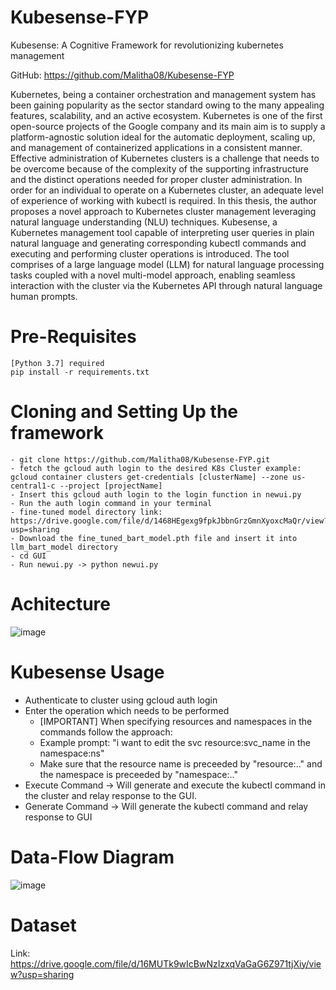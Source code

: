 # Kubesense-FYP
Kubesense: A Cognitive Framework for revolutionizing kubernetes management 

GitHub: https://github.com/Malitha08/Kubesense-FYP

Kubernetes, being a container orchestration and management system has been gaining popularity as the sector standard owing to the many appealing features, scalability, and an active ecosystem. Kubernetes is one of the first open-source projects of the Google company and its main aim is to supply a platform-agnostic solution ideal for the automatic deployment, scaling up, and management of containerized applications in a consistent manner. Effective administration of Kubernetes clusters is a challenge that needs to be overcome because of the complexity of the supporting infrastructure and the distinct operations needed for proper cluster administration. In order for an individual to operate on a Kubernetes cluster, an adequate level of experience of working with kubectl is required. 
In this thesis, the author proposes a novel approach to Kubernetes cluster management leveraging natural language understanding (NLU) techniques.  Kubesense, a Kubernetes management tool capable of interpreting user queries in plain natural language and generating corresponding kubectl commands and executing and performing cluster operations is introduced. The tool comprises of a large language model (LLM) for natural language processing tasks coupled with a novel multi-model approach, enabling seamless interaction with the cluster via the Kubernetes API through natural language human prompts.

# Pre-Requisites
```
[Python 3.7] required
pip install -r requirements.txt
```

# Cloning and Setting Up the framework
```
- git clone https://github.com/Malitha08/Kubesense-FYP.git
- fetch the gcloud auth login to the desired K8s Cluster example: gcloud container clusters get-credentials [clusterName] --zone us-central1-c --project [projectName]
- Insert this gcloud auth login to the login function in newui.py
- Run the auth login command in your terminal
- fine-tuned model directory link: https://drive.google.com/file/d/1468HEgexg9fpkJbbnGrzGmnXyoxcMaQr/view?usp=sharing
- Download the fine_tuned_bart_model.pth file and insert it into llm_bart_model directory
- cd GUI
- Run newui.py -> python newui.py
```

# Achitecture
![image](https://github.com/Malitha08/Kubesense-FYP/assets/72942686/44d6806a-ae47-4c74-a7e7-bcac79dc72f4)

# Kubesense Usage
- Authenticate to cluster using gcloud auth login
- Enter the operation which needs to be performed
    - [IMPORTANT] When specifying resources and namespaces in the commands follow the approach:
    - Example prompt: "i want to edit the svc resource:svc_name in the namespace:ns"
    - Make sure that the resource name is preceeded by "resource:.." and the namespace is preceeded by "namespace:.."
- Execute Command -> Will generate and execute the kubectl command in the cluster and relay response to the GUI.
- Generate Command -> Will generate the kubectl command and relay response to GUI

# Data-Flow Diagram
![image](https://github.com/Malitha08/Kubesense-FYP/assets/72942686/66cf03f4-e573-4cb3-9605-02751ee02c0f)

# Dataset
Link: https://drive.google.com/file/d/16MUTk9wIcBwNzIzxqVaGaG6Z971tjXiy/view?usp=sharing

